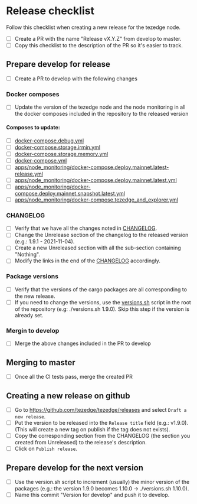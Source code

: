 # Release checklist

Follow this checklist when creating a new release for the tezedge node.

- [ ] Create a PR with the name "Release vX.Y.Z" from develop to master.
- [ ] Copy this checklist to the description of the PR so it's easier to track.

## Prepare develop for release
- [ ] Create a PR to develop with the following changes
### Docker composes
- [ ] Update the version of the tezedge node and the node monitoring in all the docker composes included in the repository to the released version

#### Composes to update:

- [ ] [docker-compose.debug.yml](docker-compose.debug.yml)
- [ ] [docker-compose.storage.irmin.yml](docker-compose.storage.irmin.yml)
- [ ] [docker-compose.storage.memory.yml](docker-compose.storage.memory.yml)
- [ ] [docker-compose.yml](docker-compose.yml)
- [ ] [apps/node_monitoring/docker-compose.deploy.mainnet.latest-release.yml](apps/node_monitoring/docker-compose.deploy.mainnet.latest-release.yml)
- [ ] [apps/node_monitoring/docker-compose.deploy.mainnet.latest.yml](apps/node_monitoring/docker-compose.deploy.mainnet.latest.yml)
- [ ] [apps/node_monitoring/docker-compose.deploy.mainnet.snapshot.latest.yml](apps/node_monitoring/docker-compose.deploy.mainnet.snapshot.latest.yml)
- [ ] [apps/node_monitoring/docker-compose.tezedge_and_explorer.yml](apps/node_monitoring/docker-compose.tezedge_and_explorer.yml)

### CHANGELOG

- [ ] Verify that we have all the changes noted in [CHANGELOG](CHANGELOG.md).
- [ ] Change the Unrelease section of the changelog to the released version (e.g.: 1.9.1 - 2021-11-04).
- [ ] Create a new Unreleased section with all the sub-section containing "Nothing".
- [ ] Modify the links in the end of the [CHANGELOG](CHANGELOG.md) accordingly.

### Package versions

- [ ] Verify that the versions of the cargo packages are all corresponding to the new release.
- [ ] If you need to change the versions, use the [versions.sh](versions.sh) script in the root of the repository (e.g: ./versions.sh 1.9.0). Skip this step if the version is already set.

### Mergin to develop

- [ ] Merge the above changes included in the PR to develop

## Merging to master

- [ ] Once all the CI tests pass, merge the created PR

## Creating a new release on github

- [ ] Go to https://github.com/tezedge/tezedge/releases and select `Draft a new release`.
- [ ] Put the version to be released into the `Release title` field (e.g.: v1.9.0). (This will create a new tag on publish if the tag does not exists).
- [ ] Copy the corresponding section from the CHANGELOG (the section you created from Unreleased) to the release's description.
- [ ] Click on `Publish release`.

## Prepare develop for the next version

- [ ] Use the version.sh script to increment (usually) the minor version of the packages (e.g.: the version 1.9.0 becomes 1.10.0 -> ./versions.sh 1.10.0).
- [ ] Name this commit "Version for develop" and push it to develop.
